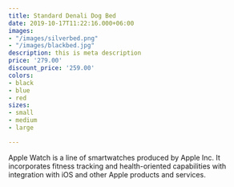 ```yaml
---
title: Standard Denali Dog Bed
date: 2019-10-17T11:22:16.000+06:00
images:
- "/images/silverbed.png"
- "/images/blackbed.jpg"
description: this is meta description
price: '279.00'
discount_price: '259.00'
colors:
- black
- blue
- red
sizes:
- small
- medium
- large

---
```

Apple Watch is a line of smartwatches produced by Apple Inc. It incorporates fitness tracking and health-oriented capabilities with integration with iOS and other Apple products and services.